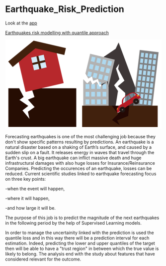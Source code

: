 # Earthquake_Risk_Prediction

Look at the [app](https://earthquakeriskprediction.streamlit.app/) 

[Earthquakes risk modelling with quantile approach](https://earthquakeriskprediction.streamlit.app/)

![](./images/natural-disaster.png)

Forecasting earthquakes is one of the most challenging job because they don't show specific patterns resulting by predictions. An earthquake is a natural disaster based on a shaking of Earth’s surface, and caused by a sudden slip on a fault. It releases energy in waves that travel through the Earth's crust. A big earthquake can inflict massive death and huge infrastructural damages with also huge losses for Insurance/Reinsurance Companies. Predicting the occurences of an earthquake, losses can be reduced. Current scientific studies linked to earthquake forecasting focus on three key points:

-when the event will happen,

-where it will happen,

-and how large it will be.

The purpose of this job is to predict the magnitude of the next earthquakes in the following period by the help of Supervised Learning models.

In order to manage the uncertainity linked with the prediction is used the quantile loss and in this way there will be a prediction interval for each estimation. Indeed, predicting the lower and upper quantiles of the target then will be able to have a "trust region" in between which the true value is likely to belong. The analysis end with the study about features that have considered relevant for the outcome.
